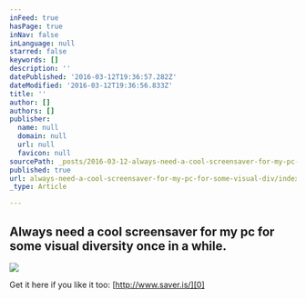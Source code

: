 ```yaml
---
inFeed: true
hasPage: true
inNav: false
inLanguage: null
starred: false
keywords: []
description: ''
datePublished: '2016-03-12T19:36:57.282Z'
dateModified: '2016-03-12T19:36:56.833Z'
title: ''
author: []
authors: []
publisher:
  name: null
  domain: null
  url: null
  favicon: null
sourcePath: _posts/2016-03-12-always-need-a-cool-screensaver-for-my-pc-for-some-visual-div.md
published: true
url: always-need-a-cool-screensaver-for-my-pc-for-some-visual-div/index.html
_type: Article

---
```

## Always need a cool screensaver for my pc for some visual diversity once in a while.
![](https://the-grid-user-content.s3-us-west-2.amazonaws.com/a3433027-2285-47f3-9cd7-8937cda8a3d5.png)

Get it here if you like it too: [http://www.saver.is/][0]

[0]: http://www.saver.is/